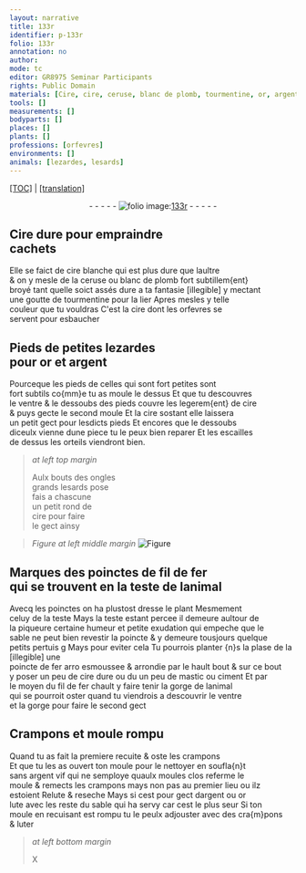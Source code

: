 ```yaml
---
layout: narrative
title: 133r
identifier: p-133r
folio: 133r
annotation: no
author:
mode: tc
editor: GR8975 Seminar Participants
rights: Public Domain
materials: [Cire, cire, ceruse, blanc de plomb, tourmentine, or, argent, fer, mastic, ciment, argent vif]
tools: []
measurements: []
bodyparts: []
places: []
plants: []
professions: [orfevres]
environments: []
animals: [lezardes, lesards]
---
```


<p><a href="{{ site.baseurl }}/diplomatic/">[TOC]</a> | <a href="{{ site.baseurl }}/_texts/p-133r_tl.md/">[translation]</a></p><div class="folio" align="center">- - - - - <a href="http://gallica.bnf.fr/ark:/12148/btv1b10500001g/f271.image" target="_blank"><img src="https://cu-mkp.github.io/2017-workshop-edition/assets/photo-icon.png" alt="folio image: " style="display:inline-block; margin-bottom:-3px;"/>133r</a> - - - - - </div>  
  

## <span class="m">Cire</span> dure pour empraindre<br/> cachets

 
 Elle se faict de <span class="m">cire</span> blanche qui est plus dure que laultre<br/> & on y mesle de la <span class="m">ceruse</span> ou <span class="m">blanc de plomb</span> fort subtillem{ent}<br/> broyé tant quelle soict assés dure a ta fantasie <span class="del">[illegible]</span> y mectant<br/> une goutte de <span class="m">tourmentine</span> pour la lier Apres mesles y telle<br/> couleur que tu vouldras C'est la <span class="m">cire</span> dont les <span class="pro">orfevres</span> se<br/> servent pour esbaucher
 
 
  

## Pieds de petites <span class="al">lezardes</span><br/> pour <span class="m">or</span> et <span class="m">argent</span>

 
 Pourceque les pieds de celles qui sont fort petites sont<br/> fort subtils co{mm}e tu as moule le dessus Et que tu descouvres<br/> le ventre & le dessoubs des pieds couvre les legerem{ent} de <span class="m">cire</span><br/> & puys gecte le second moule Et la <span class="m">cire</span> sostant elle laissera<br/> un petit gect pour lesdicts pieds Et encores que le dessoubs<br/> diceulx vienne dune piece tu le peux bien reparer Et les escailles<br/> de dessus les orteils viendront bien.
 
> *at left top margin*
> 
> 
>   Aulx bouts des ongles<br/> grands <span class="al">lesards</span> pose<br/> <span class="del">fais</span> a chascune<br/> un petit rond de<br/> <span class="m">cire</span> pour faire<br/> le gect ainsy
 
> *Figure*
> *at left middle margin*
> <a href="https://drive.google.com/open?id=0B9-oNrvWdlO5V2JZcWtNeEJmYWs" target="_blank"><img src="https://cu-mkp.github.io/GR8975-edition/assets/photo-icon.png" alt="Figure" style="display:inline-block; margin-bottom:-3px;"/></a>
 
 
  

##  Marques des poinctes de fil de <span class="m">fer</span><br/> qui se trouvent en la teste de lanimal

 
 Avecq les poinctes on ha plustost dresse le plant Mesmement<br/> celuy de la teste Mays la teste estant percee il demeure aultour de<br/> la piqueure certaine humeur et petite exudation qui empeche que le<br/> sable ne peut bien revestir la poincte & y demeure tousjours quelque<br/> petits pertuis <span class="del">g</span> Mays pour eviter cela Tu pourrois planter <span class="add">{n}s la plase de la [illegible]</span> une<br/> poincte de <span class="m">fer</span> <span class="del">arro</span> esmoussee & arrondie par le hault bout & sur ce bout<br/> y poser un peu de <span class="m">cire</span> dure ou <span class="del">du</span> un peu de <span class="m">mastic</span> ou <span class="m">ciment</span> Et par<br/> le moyen du fil de <span class="m">fer</span> chault y faire tenir la gorge de lanimal<br/> qui se pourroit oster quand tu viendrois a descouvrir le ventre<br/> et la gorge pour faire le second gect
 
 
  

## Crampons et moule rompu

 
 Quand tu as fait la premiere recuite & oste les crampons<br/> Et que tu <span class="del">les</span> as ouvert ton moule pour le nettoyer en soufla{n}t<br/> sans <span class="m">argent vif</span> qui ne semploye quaulx moules clos referme le<br/> moule & remects les crampons mays non pas au premier lieu ou ilz<br/> estoient Relute & reseche Mays si cest pour gect d<span class="m">argent</span> ou <span class="m">or</span><br/> lute avec les reste du sable qui ha servy car cest le plus seur Si ton<br/> moule en recuisant est rompu tu le peulx adjouster avec des cra{m}pons<br/> & luter
 
> *at left bottom margin*
> 
> 
>   X 
 

